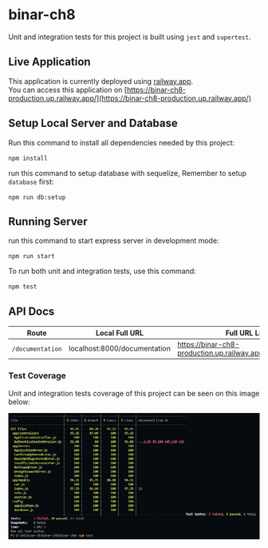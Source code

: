 # binar-ch8

Unit and integration tests for this project is built using `jest` and `supertest`.

## Live Application

This application is currently deployed using [railway.app](railway.app).  
You can access this application on [https://binar-ch8-production.up.railway.app/](https://binar-ch8-production.up.railway.app/) 


## Setup Local Server and Database

Run this command to install all dependencies needed by this project:

    npm install

run this command to setup database with sequelize, Remember to setup `database` first:

    npm run db:setup


## Running Server
    
run this command to start express server in development mode:

    npm run start

To run both unit and integration tests, use this command:

    npm test
    

## API Docs

| Route            |  Local Full URL           | Full URL Link                                                     |
| ---------------- | ---------------------------- | ------------------------------------------------------------- |
| `/documentation` | localhost:8000/documentation | https://binar-ch8-production.up.railway.app/documentation/ |

### Test Coverage

Unit and integration tests coverage of this project can be seen on this image below:

![coverage test](docs/test.jpg)

